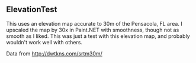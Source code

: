 ## ElevationTest

This uses an elevation map accurate to 30m of the Pensacola, FL area. I upscaled the map by 30x in Paint.NET with smoothness, though not as smooth as I liked. This was just a test with this elevation map, and probably wouldn't work well with others.

Data from http://dwtkns.com/srtm30m/